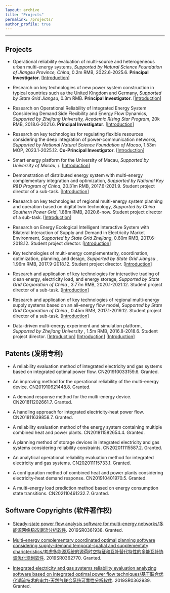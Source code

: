 ```yaml
---
layout: archive
title: "Projects"
permalink: /projects/
author_profile: true
---
```


------

## **Projects**

- Operational reliability evaluation of multi-source and heterogeneous urban multi-energy systems, *Supported by Natural Science Foundation of Jiangsu Province, China*, 0.2m RMB, 2022.6-2025.6. **Principal Investigator**. [[Introduction](https://ShengWang-EE.github.io/files/projects/OperationalReliabilityEvaluation.pdf)]

- Research on key technologies of new power system construction in typical countries such as the United Kingdom and Germany,  *Supported by State Grid Jiangsu*, 0.3m RMB. **Principal Investigator**. [[Introduction](https://ShengWang-EE.github.io/files/projects/ResearchonKey.pdf)]

- Research on Operational Reliability of Integrated Energy System Considering Demand Side Flexibility and Energy Flow Dynamics, *Supported by Zhejiang University, Academic Rising Star Program*, 20k RMB, 2018.6-2021.6. **Principal Investigator**. [[Introduction](https://ShengWang-EE.github.io/files/projects/ResearchonOperational.pdf)]

- Research on key technologies for regulating flexible resources considering the deep integration of power-communication networks, *Supported by National Natural Science Foundation of Macao*, 1.53m MOP, 2023.1-2025.12. **Co-Principal Investigator**. [[Introduction](https://ShengWang-EE.github.io/files/projects/ResearchonKeyTechnologies.pdf)]

- Smart energy platform for the University of Macau, *Supported by University of Macau*, /. [[Introduction](https://ShengWang-EE.github.io/files/projects/SmartEnergyPlatform.pdf)]

- Demonstration of distributed energy system with multi-energy complementary integration and optimization, *Supported by National Key R&D Program of China*, 20.31m RMB, 2017.6-2021.9. Student project director of a sub-task. [[Introduction](https://ShengWang-EE.github.io/files/projects/DemonstrationofDistributed.pdf)]

- Research on key technologies of regional multi-energy system planning and operation based on digital twin technology, *Supported by China Southern Power Grid*, 1.88m RMB, 2020.6-now. Student project director of a sub-task. [[Introduction](https://ShengWang-EE.github.io/files/projects/ResearchonKeyTechnologiesofRegional.pdf)]

- Research on Energy Ecological Intelligent Interactive System with Bilateral Interaction of Supply and Demand in Electricity Market Environment, *Supported by State Grid Zhejiang*, 0.60m RMB, 2017.6-2018.12. Student project director. [[Introduction](https://ShengWang-EE.github.io/files/projects/ResearchonEnergy.pdf)]

- Key technologies of multi-energy complementarity, coordination, optimization, planning, and design, *Supported by State Grid Jiangsu* , 1.96m RMB, 2017.9-2018.12. Student project director. [[Introduction](https://ShengWang-EE.github.io/files/projects/KeyTechnologiesofMulti-energy.pdf)]

- Research and application of key technologies for interactive trading of clean energy, electricity load, and energy storage, *Supported by State Grid Corporation of China* , 3.77m RMB, 2020.1-2021.12. Student project director of a sub-task. [[Introduction](https://ShengWang-EE.github.io/files/projects/ResearchandApplication.pdf)]

- Research and application of key technologies of regional multi-energy supply systems based on an all-energy flow model, *Supported by State Grid Corporation of China* , 0.45m RMB,  2017.1-2019.12. Student project director of a sub-task. [[Introduction](https://ShengWang-EE.github.io/files/projects/ResearchandApplicationofKeyTechnologiesofRegional.pdf)]

- Data-driven multi-energy experiment and simulation platform, *Supported by Zhejiang University* , 1.5m RMB, 2016.8-2018.6. Student project director. [[Introduction](https://ShengWang-EE.github.io/files/projects/Data-drivenMulti-energy1.pdf)] [[Introduction](https://ShengWang-EE.github.io/files/projects/Data-drivenMulti-energy2.pdf)] [[Introduction](https://ShengWang-EE.github.io/files/projects/Data-drivenMulti-energy3.pdf)]


## **Patents (发明专利)**

- A reliability evaluation method of integrated electricity and gas systems based on integrated optimal power flow. CN201910033159.6. Granted.

- An improving method for the operational reliability of the multi-energy device. CN201910621448.8. Granted.

- A demand response method for the multi-energy device. CN201811202661.7. Granted.

- A handling approach for integrated electricity-heat power flow. CN201811639858.7. Granted.

- A reliability evaluation method of the energy system containing multiple combined heat and power plants. CN201811582654.4. Granted.

- A planning method of storage devices in integrated electricity and gas systems considering reliability constraints. CN202011115587.2. Granted.

- An analytical operational reliability evaluation method for integrated electricity and gas systems. CN202011115733.1. Granted.

- A configuration method of combined heat and power plants considering electricity-heat demand response. CN201910401970.5. Granted.

- A multi-energy load prediction method based on energy consumption state transitions. CN202110461232.7. Granted.




## **Software Copyrights (软件著作权)**

- [Steady-state power flow analysis software for multi-energy networks/多能源网络稳态潮流分析软件](https://ShengWang-EE.github.io/files/projects/2019SR0361938.jpg). 2019SR0361938. Granted.

- [Multi-energy complementary coordinated optimal planning software considering supply-demand temporal-spatial and supplementaty charicteristics/考虑多能源系统的源荷时空特征和互补替代特性的多能互补协调优化规划软件](https://ShengWang-EE.github.io/files/projects/2019SR0362770.jpg). 2019SR0362770. Granted.

- [Integrated electricity and gas systems reliability evaluation analyzing software based on integrated optimal power flow techniques/基于联合优化潮流技术的电力-天然气联合系统可靠性分析软件](https://ShengWang-EE.github.io/files/projects/2019SR0362939.jpg). 2019SR0362939. Granted.


